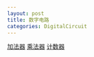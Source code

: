 ```yaml
---
layout: post
title: 数字电路
categories: DigitalCircuit
---
```

  
  [加法器](https://zh.wikipedia.org/wiki/%E5%8A%A0%E6%B3%95%E5%99%A8)
  [乘法器](https://zh.wikipedia.org/wiki/%E4%B9%98%E6%B3%95%E5%99%A8)
  [计数器](https://zh.wikipedia.org/wiki/%E8%AE%A1%E6%95%B0%E5%99%A8)
